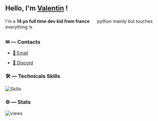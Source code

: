 ## Hello, I'm [Valentin](https://youtu.be/eBGIQ7ZuuiU) !

I'm a **14 yo full time dev kid from france** <img src="https://img.icons8.com/color/1048/france-circular.png" width="16"/>
python mainly but touches everything ☕


### ✉ — Contacts

- [📩 Email](mailto:valentinlelievre2008@gmail.com)

- [💬 Discord](https://discord.com/users/768049100238225418)

### 🛠 — Technicals Skills
![Skills](https://skillicons.dev/icons?i=css,html,js,python,selenium,git,github,bash,markdown,linux,raspberrypi,vim,vscode&theme=dark&perline=8)


### ⚙️ — Stats
![views](https://komarev.com/ghpvc/?username=ValentinLvrr&amp;color=blue&amp;style=for-the-badge)
